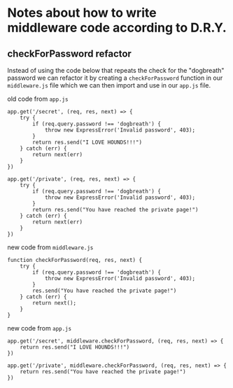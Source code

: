 # Notes about how to write middleware code according to D.R.Y.

## checkForPassword refactor

Instead of using the code below that repeats the check for the "dogbreath" password we can refactor it by creating a `checkForPassword` function in our `middleware.js` file which we can then import and use in our `app.js` file.

old code from `app.js`
```
app.get('/secret', (req, res, next) => {
    try {
        if (req.query.password !== 'dogbreath') {
            throw new ExpressError('Invalid password', 403);
        }
        return res.send("I LOVE HOUNDS!!!")
    } catch (err) {
        return next(err)
    }
})

app.get('/private', (req, res, next) => {
    try {
        if (req.query.password !== 'dogbreath') {
            throw new ExpressError('Invalid password', 403);
        }
        return res.send("You have reached the private page!")
    } catch (err) {
        return next(err)
    }
})
```

new code from `middleware.js`
```
function checkForPassword(req, res, next) {
    try {
        if (req.query.password !== 'dogbreath') {
            throw new ExpressError('Invalid password', 403);
        }
        res.send("You have reached the private page!")
    } catch (err) {
        return next();
    }
}
```

new code from `app.js`
```
app.get('/secret', middleware.checkForPassword, (req, res, next) => {
    return res.send("I LOVE HOUNDS!!!")
})

app.get('/private', middleware.checkForPassword, (req, res, next) => {
    return res.send("You have reached the private page!")
})
```

